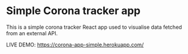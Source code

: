 # Simple Corona tracker app

This is a simple corona tracker React app used to visualise data fetched from an external API.

LIVE DEMO: https://corona-app-simple.herokuapp.com/

